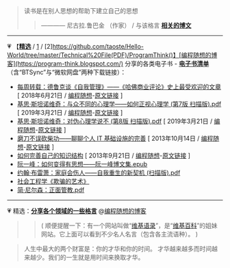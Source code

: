 >  读书是在别人思想的帮助下建立自己的思想
>> ———— 尼古拉.鲁巴金 （作家）
> / 与该格言 [**相关的博文**](https://program-think.blogspot.com/2013/04/how-to-read-book.html)

---------------------------------

💗 【[**精选**](https://github.com/taoste/Hello-World/tree/master/eBook/ProgramThink) / [1](https://github.com/taoste/Hello-World/tree/master/GFW/Program-think) / [2]https://github.com/taoste/Hello-World/tree/master/Technical%20File(PDF)/ProgramThink()】[编程随想的博客](https://program-think.blogspot.com/) 分享的各类电子书 - [**电子书清单**](https://github.com/programthink/books)（含“BTSync”与“微软网盘”两种下载链接）：

- [每周转载：德鲁克谈《自我管理》——《哈佛商业评论》史上最受欢迎的文章](https://taoste.github.io/Hello-World/eBook/ProgramThink/weekly-share-121.png)  [ 2018年6月21日 / [编程随想](https://program-think.blogspot.com/)-[原文链接](https://program-think.blogspot.com/2018/06/weekly-share-121.html) ]
- [基思·斯坦诺维奇：与众不同的心理学——如何正视心理学 (第7版 扫描版).pdf](https://taoste.github.io/Hello-World/eBook/ProgramThink/%E5%9F%BA%E6%80%9D%C2%B7%E6%96%AF%E5%9D%A6%E8%AF%BA%E7%BB%B4%E5%A5%87%EF%BC%9A%E4%B8%8E%E4%BC%97%E4%B8%8D%E5%90%8C%E7%9A%84%E5%BF%83%E7%90%86%E5%AD%A6%E2%80%94%E2%80%94%E5%A6%82%E4%BD%95%E6%AD%A3%E8%A7%86%E5%BF%83%E7%90%86%E5%AD%A6%20(%E7%AC%AC7%E7%89%88%20%E6%89%AB%E6%8F%8F%E7%89%88).pdf)  [ 2019年3月21日 / [编程随想](https://program-think.blogspot.com/)-[原文链接](https://program-think.blogspot.com/2019/03/Why-Thinking-Hard-So-Hard.html) ]	
- [基思·斯坦诺维奇：对伪心理学说不 (第8版 扫描版).pdf](https://taoste.github.io/Hello-World/eBook/ProgramThink/%E5%9F%BA%E6%80%9D%C2%B7%E6%96%AF%E5%9D%A6%E8%AF%BA%E7%BB%B4%E5%A5%87%EF%BC%9A%E5%AF%B9%E4%BC%AA%E5%BF%83%E7%90%86%E5%AD%A6%E8%AF%B4%E4%B8%8D%20(%E7%AC%AC8%E7%89%88%20%E6%89%AB%E6%8F%8F%E7%89%88).pdf)  [ 2019年3月21日 / [编程随想](https://program-think.blogspot.com/)-[原文链接](https://program-think.blogspot.com/2019/03/Why-Thinking-Hard-So-Hard.html) ]	
- [磨刀不误砍柴功——聊聊个人 IT 基础设施的完善](https://taoste.github.io/Hello-World/eBook/ProgramThink/personal-it-infrastructure.html)  [ 2013年10月14日 / [编程随想](https://program-think.blogspot.com/)-[原文链接](https://program-think.blogspot.com/2013/10/personal-it-infrastructure.html) ]	
- [如何完善自己的知识结构](https://taoste.github.io/Hello-World/eBook/ProgramThink/knowledge-structure.png)  [ 2013年9月21日 / [编程随想](https://program-think.blogspot.com/)-[原文链接](https://program-think.blogspot.com/2013/09/knowledge-structure.html) ]	
- [阮一峰：如何变得有思想——阮一峰博文集.epub](https://taoste.github.io/Hello-World/eBook/ProgramThink/阮一峰：如何变得有思想——阮一峰博文集.epub)
- [约翰·布雷萧：家庭会伤人——自我重生的新契机 (扫描版).pdf](https://taoste.github.io/Hello-World/eBook/ProgramThink/%E7%BA%A6%E7%BF%B0%C2%B7%E5%B8%83%E9%9B%B7%E8%90%A7%EF%BC%9A%E5%AE%B6%E5%BA%AD%E4%BC%9A%E4%BC%A4%E4%BA%BA%E2%80%94%E2%80%94%E8%87%AA%E6%88%91%E9%87%8D%E7%94%9F%E7%9A%84%E6%96%B0%E5%A5%91%E6%9C%BA%20(%E6%89%AB%E6%8F%8F%E7%89%88).pdf)
- [社会工程学《欺骗的艺术》](https://taoste.github.io/Hello-World/eBook/ProgramThink/社会工程学《欺骗的艺术》.pdf) 
- [简·尼尔森：正面管教.pdf](https://taoste.github.io/Hello-World/eBook/ProgramThink/%E7%AE%80%C2%B7%E5%B0%BC%E5%B0%94%E6%A3%AE%EF%BC%9A%E6%AD%A3%E9%9D%A2%E7%AE%A1%E6%95%99.pdf)


---------------------------------

💗  精选：[**分享各个领域的一些格言**](https://program-think.blogspot.com/2014/08/maxim.html) @[编程随想的博客](https://program-think.blogspot.com/)
>>  (  顺便提醒一下：有一个网站叫做“[维基语录](https://www.wikiquote.org/)”，是“[维基百科](https://www.wikipedia.org/)”的姐妹网站。它上面可以看到不少名人名言（包含各主流语种）。 )

> 人生中最大的两个财富是：你的才华和你的时间。
> 才华越来越多而时间越来越少。我们的一生就是用时间来换取才华。
